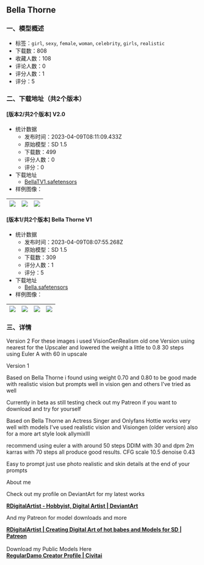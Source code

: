 ## Bella Thorne
### 一、模型概述

- 标签：`girl`, `sexy`, `female`, `woman`, `celebrity`, `girls`, `realistic`
- 下载数：808
- 收藏人数：108
- 评论人数：0
- 评分人数：1
- 评分：5

### 二、下载地址（共2个版本）

#### [版本2/共2个版本] V2.0

- 统计数据
  - 发布时间：2023-04-09T08:11:09.433Z
  - 原始模型：SD 1.5
  - 下载数：499
  - 评分人数：0
  - 评分：0
- 下载地址
  - [BellaTV1.safetensors](https://civitai.com/api/download/models/40676)
- 样例图像：

| <img src="https://image.civitai.com/xG1nkqKTMzGDvpLrqFT7WA/97eb352f-896d-432f-2223-78d5f479a700/width=450/449362.jpeg" /> | <img src="https://image.civitai.com/xG1nkqKTMzGDvpLrqFT7WA/dce64a82-c593-459b-8f7a-4f95d6756600/width=450/449361.jpeg" /> | <img src="https://image.civitai.com/xG1nkqKTMzGDvpLrqFT7WA/223ae459-8a3b-419f-8ab9-c1cb9b428800/width=450/449360.jpeg" /> |
| ---- | ---- | ---- |

#### [版本1/共2个版本] Bella Thorne V1

- 统计数据
  - 发布时间：2023-04-09T08:07:55.268Z
  - 原始模型：SD 1.5
  - 下载数：309
  - 评分人数：1
  - 评分：5
- 下载地址
  - [Bella.safetensors](https://civitai.com/api/download/models/20391)
- 样例图像：

| <img src="https://image.civitai.com/xG1nkqKTMzGDvpLrqFT7WA/9b911d9d-7cd0-4ad0-6c88-2d06f0ef5800/width=450/215969.jpeg" /> | <img src="https://image.civitai.com/xG1nkqKTMzGDvpLrqFT7WA/a6f9bbb9-c71f-4a66-32ae-b7b853898d00/width=450/215973.jpeg" /> | <img src="https://image.civitai.com/xG1nkqKTMzGDvpLrqFT7WA/d64491f6-6bbb-42bc-9ffa-fa5c95ed0700/width=450/215972.jpeg" /> | <img src="https://image.civitai.com/xG1nkqKTMzGDvpLrqFT7WA/e9d0d30c-5ff0-43a6-a389-81deff3b5200/width=450/215971.jpeg" /> |
| ---- | ---- | ---- | ---- |


### 三、详情
<p>Version 2 For these images i used VisionGenRealism old one Version using nearest for the Upscaler and lowered the weight a little to 0.8 30 steps using Euler A with 60 in upscale</p><p></p><p>Version 1</p><p>Based on Bella Thorne i found using weight 0.70 and 0.80 to be good made with realistic vision but prompts well in vision gen and others I've tried as well</p><p></p><p>Currently in beta as still testing check out my Patreon if you want to download and try for yourself <br /></p><p>Based on Bella Thorne an Actress Singer and Onlyfans Hottie works very well with models I've used realistic vision and Visiongen (older version) also for a more art style look allymixIII</p><p>recommend using euler a with around 50 steps DDIM with 30 and dpm 2m karras with 70 steps all produce good results. CFG scale 10.5 denoise 0.43</p><p>Easy to prompt just use photo realistic and skin details at the end of your prompts</p><p>About me</p><p>Check out my profile on DeviantArt for my latest works</p><p><a target="_blank" rel="ugc" href="https://www.deviantart.com/rdigitalartist"><strong><u>RDigitalArtist - Hobbyist, Digital Artist | DeviantArt</u></strong></a></p><p>And my Patreon for model downloads and more</p><p><a target="_blank" rel="ugc" href="https://www.deviantart.com/users/outgoing?https://www.patreon.com/regulardamo27"><strong><u>RDigitalArtist | Creating Digital Art of hot babes and Models for SD | Patreon</u></strong></a><br /><br />Download my Public Models Here <br /><a target="_blank" rel="ugc" href="https://www.deviantart.com/users/outgoing?https://civitai.com/user/RegularDamo"><strong><u>RegularDamo Creator Profile | Civitai</u></strong></a></p>